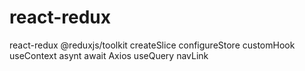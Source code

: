# react-redux
 react-redux @reduxjs/toolkit createSlice configureStore customHook useContext asynt await Axios useQuery navLink
